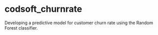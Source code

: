 # codsoft_churnrate

Developing a predictive model for customer churn rate using the Random Forest classifier.
